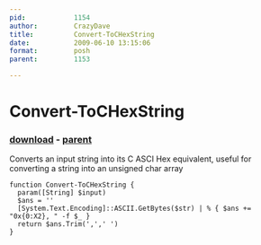 ```yaml
---
pid:            1154
author:         CrazyDave
title:          Convert-ToCHexString
date:           2009-06-10 13:15:06
format:         posh
parent:         1153

---
```


# Convert-ToCHexString

### [download](//scripts/1154.ps1) - [parent](//scripts/1153.md)

Converts an input string into its C ASCI Hex equivalent, useful for converting a string into an unsigned char array

```posh
function Convert-ToCHexString {
  param([String] $input)
  $ans = ''
  [System.Text.Encoding]::ASCII.GetBytes($str) | % { $ans += "0x{0:X2}, " -f $_ }
  return $ans.Trim(',',' ')
}
```
